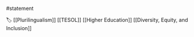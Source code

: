 #statement 

🏷 [[Plurilingualism]] [[TESOL]] [[Higher Education]] [[Diversity, Equity, and Inclusion]]